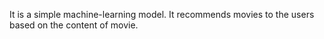 It is a simple machine-learning model. It recommends movies to the users based on the content of movie.
